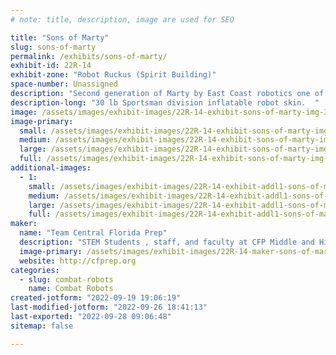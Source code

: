 ```yaml
---
# note: title, description, image are used for SEO

title: "Sons of Marty"
slug: sons-of-marty
permalink: /exhibits/sons-of-marty/
exhibit-id: 22R-14
exhibit-zone: "Robot Ruckus (Spirit Building)"
space-number: Unassigned
description: "Second generation of Marty by East Coast robotics one of our sponsors"
description-long: "30 lb Sportsman division inflatable robot skin.  "
image: /assets/images/exhibit-images/22R-14-exhibit-sons-of-marty-img-3669-large.JPG
image-primary: 
  small: /assets/images/exhibit-images/22R-14-exhibit-sons-of-marty-img-3669-small.JPG
  medium: /assets/images/exhibit-images/22R-14-exhibit-sons-of-marty-img-3669-medium.JPG
  large: /assets/images/exhibit-images/22R-14-exhibit-sons-of-marty-img-3669-large.JPG
  full: /assets/images/exhibit-images/22R-14-exhibit-sons-of-marty-img-3669-full.JPG
additional-images: 
  - 1:
    small: /assets/images/exhibit-images/22R-14-exhibit-addl1-sons-of-marty-img-3679-small.JPG
    medium: /assets/images/exhibit-images/22R-14-exhibit-addl1-sons-of-marty-img-3679-medium.JPG
    large: /assets/images/exhibit-images/22R-14-exhibit-addl1-sons-of-marty-img-3679-large.JPG
    full: /assets/images/exhibit-images/22R-14-exhibit-addl1-sons-of-marty-img-3679-full.JPG
maker: 
  name: "Team Central Florida Prep"
  description: "STEM Students , staff, and faculty at CFP Middle and High School"
  image-primary: /assets/images/exhibit-images/22R-14-maker-sons-of-marty-img-3705-medium.JPG
  website: http://cfprep.org
categories: 
  - slug: combat-robots
    name: Combat Robots
created-jotform: "2022-09-19 19:06:19"
last-modified-jotform: "2022-09-26 18:41:13"
last-exported: "2022-09-28 09:06:48"
sitemap: false

---
```

